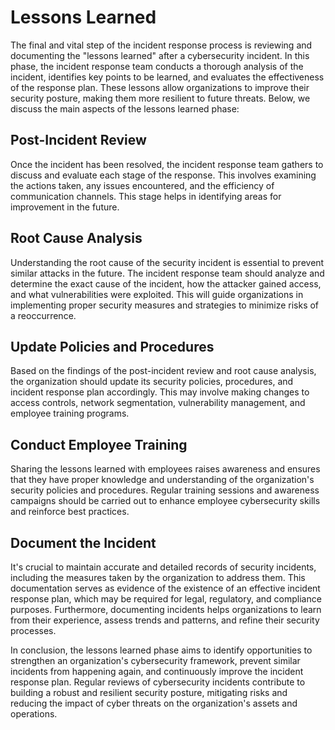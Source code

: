 # Lessons Learned

The final and vital step of the incident response process is reviewing and documenting the "lessons learned" after a cybersecurity incident. In this phase, the incident response team conducts a thorough analysis of the incident, identifies key points to be learned, and evaluates the effectiveness of the response plan. These lessons allow organizations to improve their security posture, making them more resilient to future threats. Below, we discuss the main aspects of the lessons learned phase:

Post-Incident Review
--------------------

Once the incident has been resolved, the incident response team gathers to discuss and evaluate each stage of the response. This involves examining the actions taken, any issues encountered, and the efficiency of communication channels. This stage helps in identifying areas for improvement in the future.

Root Cause Analysis
-------------------

Understanding the root cause of the security incident is essential to prevent similar attacks in the future. The incident response team should analyze and determine the exact cause of the incident, how the attacker gained access, and what vulnerabilities were exploited. This will guide organizations in implementing proper security measures and strategies to minimize risks of a reoccurrence.

Update Policies and Procedures
------------------------------

Based on the findings of the post-incident review and root cause analysis, the organization should update its security policies, procedures, and incident response plan accordingly. This may involve making changes to access controls, network segmentation, vulnerability management, and employee training programs.

Conduct Employee Training
-------------------------

Sharing the lessons learned with employees raises awareness and ensures that they have proper knowledge and understanding of the organization's security policies and procedures. Regular training sessions and awareness campaigns should be carried out to enhance employee cybersecurity skills and reinforce best practices.

Document the Incident
---------------------

It's crucial to maintain accurate and detailed records of security incidents, including the measures taken by the organization to address them. This documentation serves as evidence of the existence of an effective incident response plan, which may be required for legal, regulatory, and compliance purposes. Furthermore, documenting incidents helps organizations to learn from their experience, assess trends and patterns, and refine their security processes.

In conclusion, the lessons learned phase aims to identify opportunities to strengthen an organization's cybersecurity framework, prevent similar incidents from happening again, and continuously improve the incident response plan. Regular reviews of cybersecurity incidents contribute to building a robust and resilient security posture, mitigating risks and reducing the impact of cyber threats on the organization's assets and operations.